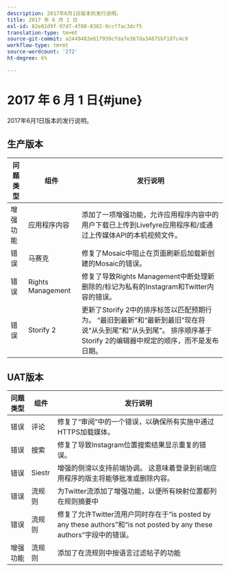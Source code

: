 ```yaml
---
description: 2017年6月1日版本的发行说明。
title: 2017 年 6 月 1 日
exl-id: 82e02d9f-97d7-4f80-8382-9ccf7ac3dcf5
translation-type: tm+mt
source-git-commit: a2449482e617939cfda7e367da34875bf187c4c9
workflow-type: tm+mt
source-wordcount: '272'
ht-degree: 6%

---
```


# 2017 年 6 月 1 日{#june}

2017年6月1日版本的发行说明。

## 生产版本

| **问题类型** | **组件** | **发行说明** |
|---|---|---|
| 增强功能 | 应用程序内容 | 添加了一项增强功能，允许应用程序内容中的用户下载已上传到Livefyre应用程序和/或通过上传媒体API的本机视频文件。 |
| 错误 | 马赛克 | 修复了Mosaic中阻止在页面刷新后加载新创建的Mosaic的错误。 |
| 错误 | Rights Management | 修复了导致Rights Management中断处理新删除的/标记为私有的Instagram和Twitter内容的错误。 |
| 错误 | Storify 2 | 更新了Storify 2中的排序标签以匹配预期行为。 “最旧到最新”和“最新到最旧”现在将说“从头到尾”和“从头到尾”。 排序顺序基于Storify 2的编辑器中规定的顺序，而不是发布日期。 |

## UAT版本

| **问题类型** | **组件** | **发行说明** |
|---|---|---|
| 错误 | 评论 | 修复了“审阅”中的一个错误，以确保所有实施中通过HTTPS加载媒体。 |
| 错误 | 搜索 | 修复了导致Instagram位置搜索结果显示重复的错误。 |
| 错误 | Siestr | 增强的侧滑以支持前端协调。 这意味着登录到前端应用程序的版主将能够批准或删除内容。 |
| 错误 | 流规则 | 为Twitter流添加了增强功能，以便所有映射位置都列在规则摘要中 |
| 错误 | 流规则 | 修复了允许Twitter流用户同时存在于“is posted by any these authors”和“is not posted by any these authors”字段中的错误。 |
| 增强功能 | 流规则 | 添加了在流规则中按语言过滤帖子的功能 |
